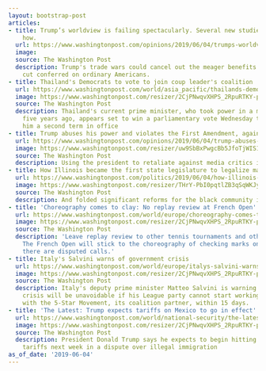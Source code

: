 ```yaml
---
layout: bootstrap-post
articles:
- title: Trump’s worldview is failing spectacularly. Several new studies illustrate
    how.
  url: https://www.washingtonpost.com/opinions/2019/06/04/trumps-worldview-is-failing-spectacularly-several-new-studies-illustrate-how/
  image: 
  source: The Washington Post
  description: Trump's trade wars could cancel out the meager benefits Trump's tax
    cut conferred on ordinary Americans.
- title: Thailand's Democrats to vote to join coup leader's coalition
  url: https://www.washingtonpost.com/world/asia_pacific/thailands-democrats-to-vote-to-join-coup-leaders-coalition/2019/06/04/249619ea-86d4-11e9-9d73-e2ba6bbf1b9b_story.html
  image: https://www.washingtonpost.com/resizer/2CjPNwqvXHPS_2RpuRTKY-p3eVo=/1484x0/www.washingtonpost.com/pb/resources/img/twp-social-share.png
  source: The Washington Post
  description: Thailand's current prime minister, who took power in a military coup
    five years ago, appears set to win a parliamentary vote Wednesday that will give
    him a second term in office
- title: Trump abuses his power and violates the First Amendment, again
  url: https://www.washingtonpost.com/opinions/2019/06/04/trump-abuses-his-power-violates-first-amendment-again/
  image: https://www.washingtonpost.com/resizer/uw9SbBxPwgcBb5JfoTjWIS13hTY=/1484x0/arc-anglerfish-washpost-prod-washpost.s3.amazonaws.com/public/DJ4NFFCBCEI6TBNNO6PPAX6Z3A.jpg
  source: The Washington Post
  description: Using the president to retaliate against media critics is clearly unconstitutional
- title: How Illinois became the first state legislature to legalize marijuana sales
  url: https://www.washingtonpost.com/politics/2019/06/04/how-illinois-became-first-state-legislature-legalize-marijuana-sales/
  image: https://www.washingtonpost.com/resizer/THrY-PbI0pqtlZB3qSqWKJyOXPU=/1484x0/arc-anglerfish-washpost-prod-washpost.s3.amazonaws.com/public/6ZMPWDECRMI6TNMF4NVRNJJRVI.jpg
  source: The Washington Post
  description: And folded significant reforms for the black community into its legislation.
- title: 'Choreography comes to clay: No replay review at French Open'
  url: https://www.washingtonpost.com/world/europe/choreography-comes-to-clay-no-replay-review-at-french-open/2019/06/04/76849ad6-86d1-11e9-9d73-e2ba6bbf1b9b_story.html
  image: https://www.washingtonpost.com/resizer/2CjPNwqvXHPS_2RpuRTKY-p3eVo=/1484x0/www.washingtonpost.com/pb/resources/img/twp-social-share.png
  source: The Washington Post
  description: 'Leave replay review to other tennis tournaments and other sports:
    The French Open will stick to the choreography of checking marks on clay when
    there are disputed calls.'
- title: Italy's Salvini warns of government crisis
  url: https://www.washingtonpost.com/world/europe/italys-salvini-warns-of-government-crisis/2019/06/04/39280a10-86d1-11e9-9d73-e2ba6bbf1b9b_story.html
  image: https://www.washingtonpost.com/resizer/2CjPNwqvXHPS_2RpuRTKY-p3eVo=/1484x0/www.washingtonpost.com/pb/resources/img/twp-social-share.png
  source: The Washington Post
  description: Italy's deputy prime minister Matteo Salvini is warning that a government
    crisis will be unavoidable if his League party cannot start working constructively
    with the 5-Star Movement, its coalition partner, within 15 days.
- title: 'The Latest: Trump expects tariffs on Mexico to go in effect'
  url: https://www.washingtonpost.com/world/national-security/the-latest-trump-expects-tariffs-on-mexico-to-go-in-effect/2019/06/04/b43f915c-86cf-11e9-9d73-e2ba6bbf1b9b_story.html
  image: https://www.washingtonpost.com/resizer/2CjPNwqvXHPS_2RpuRTKY-p3eVo=/1484x0/www.washingtonpost.com/pb/resources/img/twp-social-share.png
  source: The Washington Post
  description: President Donald Trump says he expects to begin hitting Mexico with
    tariffs next week in a dispute over illegal immigration
as_of_date: '2019-06-04'
---
```


